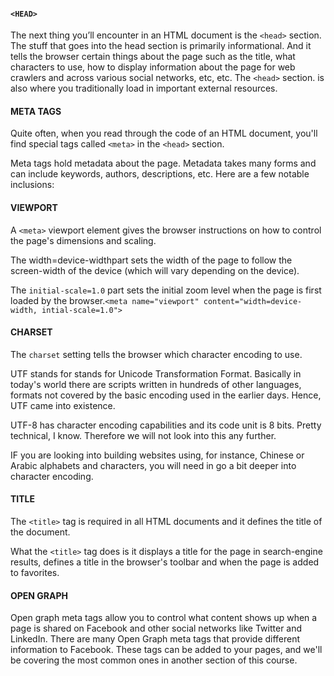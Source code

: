 #### `<HEAD>`
The next thing you’ll encounter in an HTML document is the `<head>` section. The stuff that goes into the head section is primarily informational. And it tells the browser certain things about the page such as the title, what characters to use, how to display information about the page for web crawlers and across various social networks, etc, etc. The `<head>` section. is also where you traditionally load in important external resources.

#### META TAGS
Quite often, when you read through the code of an HTML document, you'll find special tags called `<meta>` in the `<head>` section.

Meta tags hold metadata about the page. Metadata takes many forms and can include keywords, authors, descriptions, etc. Here are a few notable inclusions:

#### VIEWPORT
A `<meta>` viewport element gives the browser instructions on how to control the page's dimensions and scaling.

The width=device-widthpart sets the width of the page to follow the screen-width of the device (which will vary depending on the device).

The `initial-scale=1.0` part sets the initial zoom level when the page is first loaded by the browser.`<meta name="viewport" content="width=device-width, intial-scale=1.0">`

#### CHARSET
The `charset` setting tells the browser which character encoding to use.

UTF stands for stands for Unicode Transformation Format. Basically in today's world there are scripts written in hundreds of other languages, formats not covered by the basic encoding used in the earlier days. Hence, UTF came into existence.

UTF-8 has character encoding capabilities and its code unit is 8 bits. Pretty technical, I know. Therefore we will not look into this any further.

IF you are looking into building websites using, for instance, Chinese or Arabic alphabets and characters, you will need in go a bit deeper into character encoding.

#### TITLE
The `<title>` tag is required in all HTML documents and it defines the title of the document.

What the `<title>` tag does is it displays a title for the page in search-engine results, defines a title in the browser's toolbar and when the page is added to favorites.

#### OPEN GRAPH
Open graph meta tags allow you to control what content shows up when a page is shared on Facebook and other social networks like Twitter and LinkedIn. There are many Open Graph meta tags that provide different information to Facebook. These tags can be added to your pages, and we'll be covering the most common ones in another section of this course.